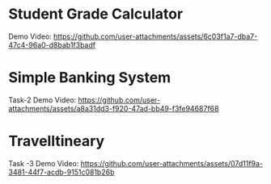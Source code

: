 # Student Grade Calculator
Demo Video:
https://github.com/user-attachments/assets/6c03f1a7-dba7-47c4-96a0-d8bab1f3badf

# Simple Banking System
Task-2
Demo Video:
https://github.com/user-attachments/assets/a8a31dd3-f920-47ad-bb49-f3fe94687f68

# Travelltineary
Task -3
Demo Video:
https://github.com/user-attachments/assets/07d11f9a-3481-44f7-acdb-9151c081b26b


